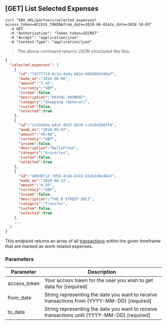 ## [GET] List Selected Expenses

```shell
curl "ENV_URL/partners/selected_expenses?access_token=ACCESS_TOKEN&from_date=2018-06-01&to_date=2018-10-03"
  -X GET
  -H "Authorization": "Token token=SECRET"
  -H "Accept": "application/json"
  -H "Content-Type": "application/json"
```
> The above command returns JSON structured like this:

```json
{
  "selected_expenses": [
    {
      "id":"7d777719-8c2a-4ada-b82e-80d1604340a7",
      "made_on":"2018-06-06",
      "amount":"5.45",
      "currency":"GBP",
      "income":false,
      "description":"PAYPAL PAYMENT",
      "category":"Shopping (General)",
      "custom":false,
      "selected":true
    },
    {
      "id":"1c92660a-b4c6-4b37-8639-cc410e5b8f54",
      "made_on":"2018-06-07",
      "amount":"49.00",
      "currency":"GBP",
      "income":false,
      "description":"HelloFresh",
      "category":"Groceries",
      "custom":false,
      "selected":true
    },
    {
      "id":"40bd0712-7d59-4c44-b342-b3ab24be46e3",
      "made_on":"2018-06-15",
      "amount":"6.50",
      "currency":"GBP",
      "income":false,
      "description":"THE B STREET DELI",
      "category":"Transfer",
      "custom":false,
      "selected":true
    },
    ...
  ]
}
```

This endpoint returns an array of all <a href="#transactions">transactions</a> within the given timeframe that are marked as work-related expenses.

### Parameters

Parameter | Description
--------- | -----------
access_token | Your access token for the user you wish to get data for [required]
from_date | String representing the date you want to receive transactions from (YYYY-MM-DD) [required]
to_date | String representing the date you want to receive transactions until (YYYY-MM-DD) [required]

